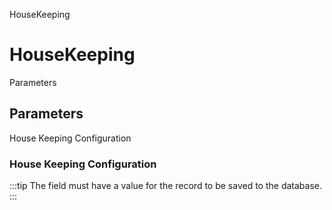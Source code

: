 
HouseKeeping
# HouseKeeping



Parameters
## Parameters


House Keeping Configuration
### House Keeping Configuration


:::tip
The field must have a value for the record to be saved to the database.
:::